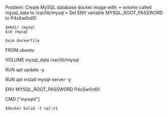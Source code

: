 Problem: Create MySQL database docker image with:
• volume called mysql_data to /var/lib/mysql
• Set ENV variable MYSQL_ROOT_PASSWORD to P4sSw0rd0!.
```
$mkdir /mysql
$cd /mysql
```
```
$vim dockerfile
```
FROM ubuntu


VOLUME mysql_data /var/lib/mysql


RUN apt update -y


RUN apt install mysql-server -y


ENV MYSQL_ROOT_PASSWORD P4sSw0rd0!


CMD ["mysqld"]

```
$docker bulid -t sql:v1
```
